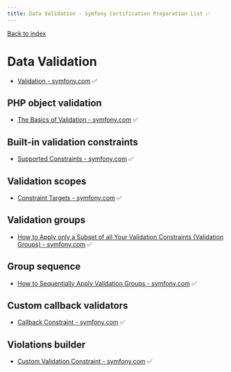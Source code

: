 ```yaml
---
title: Data Validation - Symfony Certification Preparation List ✅ 
---
```

[Back to index](../readme.md#table-of-contents)

# Data Validation
- [Validation - symfony.com](https://symfony.com/doc/5.0/validation.html) ✅

## PHP object validation
- [The Basics of Validation - symfony.com](https://symfony.com/doc/5.0/validation.html#the-basics-of-validation) ✅

## Built-in validation constraints
- [Supported Constraints - symfony.com](https://symfony.com/doc/5.0/validation.html#supported-constraints) ✅

## Validation scopes
- [Constraint Targets - symfony.com](https://symfony.com/doc/5.0/validation.html#constraint-targets) ✅

## Validation groups
- [How to Apply only a Subset of all Your Validation Constraints (Validation Groups) - symfony.com](https://symfony.com/doc/5.0/validation/groups.html) ✅  

## Group sequence
- [How to Sequentially Apply Validation Groups - symfony.com](https://symfony.com/doc/5.0/validation/sequence_provider.html) ✅

## Custom callback validators
- [Callback Constraint - symfony.com](https://symfony.com/doc/5.0/reference/constraints/Callback.html) ✅

## Violations builder
- [Custom Validation Constraint - symfony.com](https://symfony.com/doc/5.0/validation/custom_constraint.html) ✅
